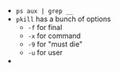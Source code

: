 - `ps aux | grep __`
- `pkill` has a bunch of options
	- `-f` for final
	- `-x` for command
	- `-9` for "must die"
	- `-u` for user
- 